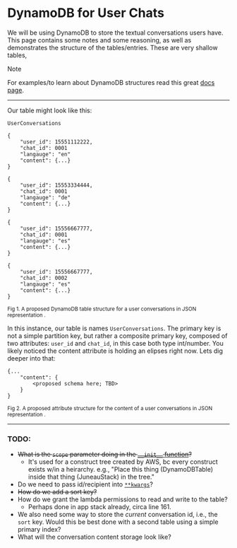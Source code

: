 # DynamoDB for User Chats
We will be using DynamoDB to store the textual conversations users have. This page contains some notes and some reasoning,
as well as demonstrates the structure of the tables/entries. These are very shallow tables,

> [!NOTE]
> For examples/to learn about DynamoDB structures read this great [docs page](https://docs.aws.amazon.com/amazondynamodb/latest/developerguide/HowItWorks.CoreComponents.html).

___
Our table might look like this:
```
UserConversations

{
    "user_id": 15551112222,
    "chat_id": 0001
    "langauge": "en"
    "content": {...}
}

{
    "user_id": 15553334444,
    "chat_id": 0001
    "langauge": "de"
    "content": {...}
}

{
    "user_id": 15556667777,
    "chat_id": 0001
    "langauge": "es"
    "content": {...}
}

{
    "user_id": 15556667777,
    "chat_id": 0002
    "langauge": "es"
    "content": {...}
}
```
<sup>Fig 1. A proposed DynamoDB table structure for a user conversations in JSON representation .</sup>

In this instance, our table is names `UserConversations`. 
The primary key is not a simple partition key, but rather a composite primary key, composed of 
two attributes: `user_id` and `chat_id`, in this case both type int/number.
You likely noticed the content attribute is holding an elipses right now. Lets dig deeper into that:
```
{...
    "content": {
        <proposed schema here; TBD>
    }
}
```
<sup>Fig 2. A proposed attribute structure for the content of a user conversations in JSON representation .</sup>
___
### TODO:
- ~~What is the `scope` parameter doing in the [`__init__` function](./dynamo_db.py)?~~
    - It's used for a construct tree created by AWS, bc every construct exists w/in a heirarchy. e.g., "Place this thing (DynamoDBTable) inside that thing (JuneauStack) in the tree."
- Do we need to pass id/recipient into [`**kwargs`](./dynamo_db.py)? 
- ~~How do we add a sort key?~~
- How do we grant the lambda permissions to read and write to the table?
    - Perhaps done in app stack already, circa line 161.
- We also need some way to store the _current_ conversation id, i.e., the `sort` key. Would this be best done with a second table using a simple primary index?
- What will the conversation content storage look like?